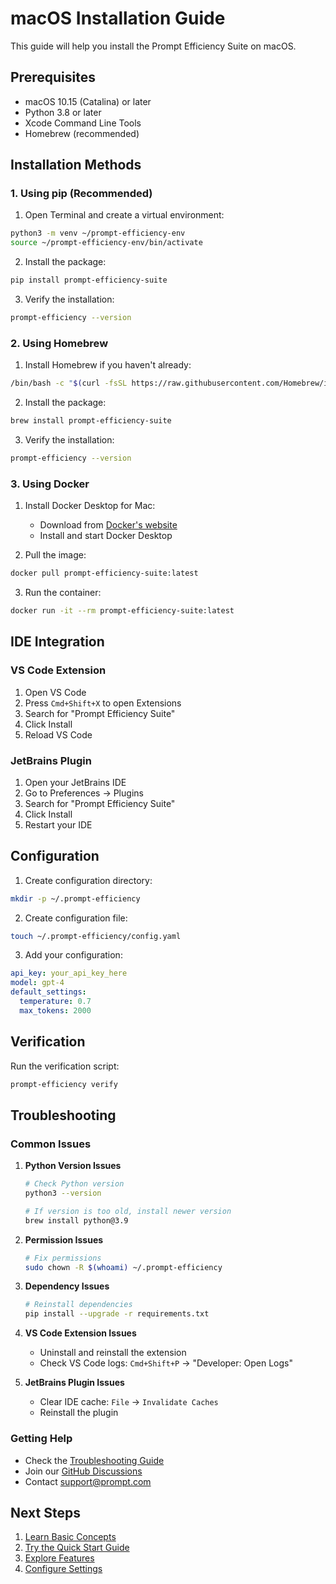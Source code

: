 # macOS Installation Guide

This guide will help you install the Prompt Efficiency Suite on macOS.

## Prerequisites

- macOS 10.15 (Catalina) or later
- Python 3.8 or later
- Xcode Command Line Tools
- Homebrew (recommended)

## Installation Methods

### 1. Using pip (Recommended)

1. Open Terminal and create a virtual environment:
```bash
python3 -m venv ~/prompt-efficiency-env
source ~/prompt-efficiency-env/bin/activate
```

2. Install the package:
```bash
pip install prompt-efficiency-suite
```

3. Verify the installation:
```bash
prompt-efficiency --version
```

### 2. Using Homebrew

1. Install Homebrew if you haven't already:
```bash
/bin/bash -c "$(curl -fsSL https://raw.githubusercontent.com/Homebrew/install/HEAD/install.sh)"
```

2. Install the package:
```bash
brew install prompt-efficiency-suite
```

3. Verify the installation:
```bash
prompt-efficiency --version
```

### 3. Using Docker

1. Install Docker Desktop for Mac:
   - Download from [Docker's website](https://www.docker.com/products/docker-desktop)
   - Install and start Docker Desktop

2. Pull the image:
```bash
docker pull prompt-efficiency-suite:latest
```

3. Run the container:
```bash
docker run -it --rm prompt-efficiency-suite:latest
```

## IDE Integration

### VS Code Extension

1. Open VS Code
2. Press `Cmd+Shift+X` to open Extensions
3. Search for "Prompt Efficiency Suite"
4. Click Install
5. Reload VS Code

### JetBrains Plugin

1. Open your JetBrains IDE
2. Go to Preferences → Plugins
3. Search for "Prompt Efficiency Suite"
4. Click Install
5. Restart your IDE

## Configuration

1. Create configuration directory:
```bash
mkdir -p ~/.prompt-efficiency
```

2. Create configuration file:
```bash
touch ~/.prompt-efficiency/config.yaml
```

3. Add your configuration:
```yaml
api_key: your_api_key_here
model: gpt-4
default_settings:
  temperature: 0.7
  max_tokens: 2000
```

## Verification

Run the verification script:
```bash
prompt-efficiency verify
```

## Troubleshooting

### Common Issues

1. **Python Version Issues**
   ```bash
   # Check Python version
   python3 --version
   
   # If version is too old, install newer version
   brew install python@3.9
   ```

2. **Permission Issues**
   ```bash
   # Fix permissions
   sudo chown -R $(whoami) ~/.prompt-efficiency
   ```

3. **Dependency Issues**
   ```bash
   # Reinstall dependencies
   pip install --upgrade -r requirements.txt
   ```

4. **VS Code Extension Issues**
   - Uninstall and reinstall the extension
   - Check VS Code logs: `Cmd+Shift+P` → "Developer: Open Logs"

5. **JetBrains Plugin Issues**
   - Clear IDE cache: `File` → `Invalidate Caches`
   - Reinstall the plugin

### Getting Help

- Check the [Troubleshooting Guide](../troubleshooting/common-issues.md)
- Join our [GitHub Discussions](https://github.com/yourusername/prompt-efficiency-suite/discussions)
- Contact [support@prompt.com](mailto:support@prompt.com)

## Next Steps

1. [Learn Basic Concepts](concepts.md)
2. [Try the Quick Start Guide](quickstart.md)
3. [Explore Features](../features/analysis.md)
4. [Configure Settings](../configuration/global.md) 